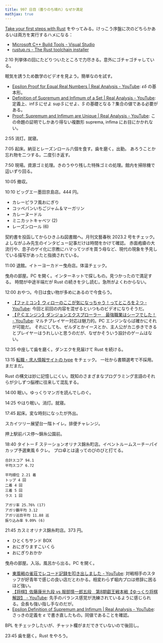 ```yaml
---
title: 997 日目（曇りのち晴れ）なぜか満足
mathjax: true
---
```


[Take your first steps with Rust](https://learn.microsoft.com/en-us/training/paths/rust-first-steps/)
をやってみる。けっこう序盤に次のどちらかあるいは両方を実行するハメになる：

* [Microsoft C++ Build Tools - Visual Studio](https://visualstudio.microsoft.com/ja/visual-cpp-build-tools/)
* [rustup.rs - The Rust toolchain installer](https://rustup.rs/)

2:10 列挙体の回にたどりついたところで力尽きる。意外にゴチャゴチャしている。

眠気を誘うため数学のビデオを見よう。簡単なのを試す。

* [Epsilon Proof for Equal Real Numbers | Real Analysis - YouTube](https://www.youtube.com/watch?v=UJGG64zCm-c&list=PLztBpqftvzxWo4HxUYV58ENhxHV32Wxli&index=3):
  $\varepsilon\delta$ の基本形。
* [Definition of Supremum and Infimum of a Set | Real Analysis - YouTube](https://www.youtube.com/watch?v=QRGIhqz9vh4&list=PLztBpqftvzxWo4HxUYV58ENhxHV32Wxli&index=4):
  定義上、$\inf S$ にせよ $\sup S$ にせよ、$S$ の基礎となる？集合の値である必要がある。
* [Proof: Supremum and Infimum are Unique | Real Analysis - YouTube](https://www.youtube.com/watch?v=BXwsiEI133M&list=PLztBpqftvzxWo4HxUYV58ENhxHV32Wxli&index=5):
  この命題の証明でしかあり得ない複数形 suprema, infima にお目にかかれない。

2:55 消灯。就寝。

7:05 起床。納豆とレーズンロール六個を食す。歯を磨く。出勤。
あろうことか忘れ物を二つする。二度引き返す。

7:50 現場。資源ゴミ処理。きのうやり残した特殊ゴミの処理。館内を掃除機で這いずり回る。

10:05 撤収。

10:10 ビッグエー墨田京島店。444 円。

* カレーピラフ風おにぎり
* コッペパンいちごジャム＆マーガリン
* カレーヌードル
* ミニカットキャベツ (2)
* レーズンロール (6)

契約書を投函してからひきふね図書館へ。月刊文藝春秋 2023.2 号をチェック。
よしながふみ先生のインタビュー記事だけは時間をかけて確認。
赤面疱瘡の大流行や、息子のゲイ化に宗教にハマってツボを買う母など、現代の現象を予見している描写があったと指摘されている。

11:00 退館。イトーヨーカドー曳舟店。体温チェック。

曳舟の部屋。PC を開く。インターネットで探しもの。見つかったので満足する。
時間が中途半端だが Rust の続きを少し読む。急所がよくわからない。

12:00 おやつ。今日は食い物が多めにあるので今食らう。

* [【ファミコン】ウィローのここが気になっちゃう！ってところを２つ - YouTube](https://www.youtube.com/watch?v=AiXsxg7wy1Q):
  今回と前回の内容を混ぜるといつものビデオになりそうだ。
* [【ＰＣエンジン】ダンジョンエクスプローラー　最強職業はシーフでした！ - YouTube](https://www.youtube.com/watch?v=tQ270jo3Q8c):
  マルチプレイヤー対応は魅力的。PC エンジンならば確かにそれが可能だ。
  それにしても、ゼルダとかイースとか、主人公がカニ歩きできるとプレイヤーはうれしいと思うのだが、なぜかそういう設計のゲームはない。

12:35 中座して歯を磨く。ダンエクを見届けて Rust を続ける。

13:15 [転職・求人情報サイトの type](https://type.jp/) をチェック。
一社から書類選考で不採用。まだまだ。

Rust の構文は妙に記憶しにくい。既知のさまざまなプログラミング言語のそれらが少しずつ脳裡に往来して混乱する。

14:00 眠い。ゆっくりマンガを読んでしのぐ。

14:25 やはり眠い。消灯。就寝。

17:45 起床。変な時刻になったが外出。

スカイツリー展望台一階トイレ。排便チャレンジ。

押上駅前バス停～錦糸公園前。

18:40 タイトー F ステーションオリナス錦糸町店。イベントルームスーチーパイカップ予選東風 6 クレ。
プロ卓とは違ってのびのびと打てる。

```text
合計スコア 94.1
平均スコア 6.72

平均順位 2.21 着
トップ 4 回
二着 4 回
三着 5 回
ラス 1 回

アガリ率 25.76% (17)
アガリ飜平均 3.12
アガリ巡目平均 11.88 巡
振り込み率 9.09% (6)
```

21:45 カスミオリナス錦糸町店。373 円。

* ひとくちサンド BOX
* おにぎりますこいくら
* おにぎりおかか

曳舟の部屋。入浴。風呂から出る。PC を開く。

* [東風戦の雀荘でレコード記録を叩き出しました - YouTube](https://www.youtube.com/watch?v=bxzRWq5wqho):
  対戦相手のスタッフが好青年で感じの良い店だとわかる。相変わらず堀内プロは修辞に困るほど強い。
* [【将棋】佐藤康光九段 vs 服部慎一郎五段　第8期叡王戦本戦【ゆっくり将棋解説】 - YouTube](https://www.youtube.com/watch?v=2lFfehmHtjQ):
  先手のバランス感覚が洗練されているように感じられる。会長も強い指し手なのだが。
* [Epsilon Definition of Supremum and Infimum | Real Analysis - YouTube](https://www.youtube.com/watch?v=lCpoEWJRYNk&list=PLztBpqftvzxWo4HxUYV58ENhxHV32Wxli&index=6):
  さっきの定義を $\varepsilon$ で書き直したもの。同値であることを確認。

BPL をチェックしたいが、チャット欄がまだできていないので後回し。

23:45 歯を磨く。Rust をやろう。
